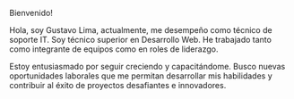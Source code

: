 Bienvenido!


Hola, soy Gustavo Lima, actualmente, me desempeño como técnico de soporte IT.
Soy técnico superior en Desarrollo Web.
He trabajado tanto como integrante de equipos como en roles de liderazgo.

Estoy entusiasmado por seguir creciendo y capacitándome. Busco nuevas oportunidades laborales que me permitan desarrollar mis habilidades y contribuir al éxito de proyectos desafiantes e innovadores.
